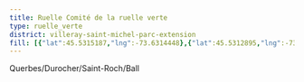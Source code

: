 ```yaml
---
title: Ruelle Comité de la ruelle verte
type: ruelle_verte
district: villeray-saint-michel-parc-extension
fill: [{"lat":45.5315187,"lng":-73.6314448},{"lat":45.5312895,"lng":-73.6315896},{"lat":45.5310227,"lng":-73.6306428},{"lat":45.5306131,"lng":-73.6292347},{"lat":45.530861,"lng":-73.6291059}]
---
```


Querbes/Durocher/Saint-Roch/Ball